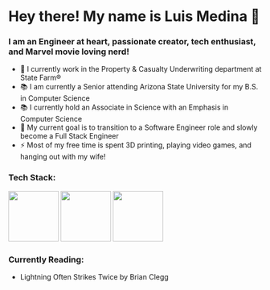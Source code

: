 # Hey there! My name is Luis Medina 👋 
### I am an Engineer at heart, passionate creator, tech enthusiast, and Marvel movie loving nerd!

  - 🏢 I currently work in the Property & Casualty Underwriting department at State Farm®
  - 📚 I am currently a Senior attending Arizona State University for my B.S. in Computer Science
  - 📚 I currently hold an Associate in Science with an Emphasis in Computer Science
  - 🥅 My current goal is to transition to a Software Engineer role and slowly become a Full Stack Engineer
  - ⚡ Most of my free time is spent 3D printing, playing video games, and hanging out with my wife!
  
### Tech Stack:
‎<img src="https://user-images.githubusercontent.com/69488378/220828145-3f695104-67d1-4ab6-906b-e2ca17c7f2ab.png" width="100" height="100">
<img src="https://user-images.githubusercontent.com/69488378/220828205-27b30508-044c-4d9a-9635-4aaa3fb8d60b.png" width="100" height="100">
<img src="https://user-images.githubusercontent.com/69488378/220828298-c80eedeb-3f61-4873-8db9-687133730a84.png" width="100" height="100">‎
 
### Currently Reading:
  - Lightning Often Strikes Twice by Brian Clegg





